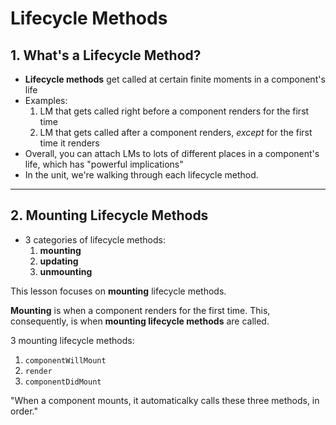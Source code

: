 # Lifecycle Methods

## 1. What's a Lifecycle Method?

- **Lifecycle methods** get called at certain finite moments in a component's life
- Examples:
	1. LM that gets called right before a component renders for the first time
	2. LM that gets called after a component renders, *except* for the first time it renders
- Overall, you can attach LMs to lots of different places in a component's life, which has "powerful implications"
- In the unit, we're walking through each lifecycle method.

***

## 2. Mounting Lifecycle Methods

- 3 categories of lifecycle methods:
	1. **mounting**
	2. **updating**
	3. **unmounting**

This lesson focuses on **mounting** lifecycle methods.

**Mounting** is when a component renders for the first time. This, consequently, is when **mounting lifecycle methods** are called.

3 mounting lifecycle methods:

1. `componentWillMount`
2. `render`
3. `componentDidMount`

"When a component mounts, it automaticalky calls these three methods, in order."